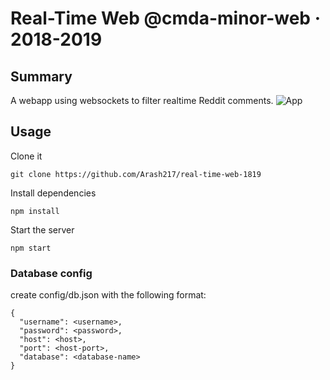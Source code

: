 # Real-Time Web @cmda-minor-web · 2018-2019

## Summary
A webapp using websockets to filter realtime Reddit comments.
![App](../master/docs/images/app.png)

## Usage
Clone it
```
git clone https://github.com/Arash217/real-time-web-1819
```

Install dependencies
```
npm install
```

Start the server
```
npm start
```

### Database config
create config/db.json with the following format:
```
{
  "username": <username>,
  "password": <password>,
  "host": <host>,
  "port": <host-port>,
  "database": <database-name>
}
```
